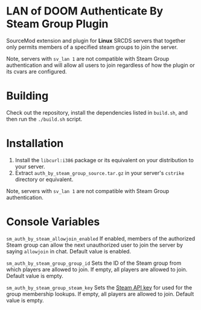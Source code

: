 # LAN of DOOM Authenticate By Steam Group Plugin
SourceMod extension and plugin for **Linux** SRCDS servers that together only permits members of a specified steam groups to join the server.

Note, servers with ``sv_lan 1`` are not compatible with Steam Group authentication and will allow all users to join regardless of how the plugin or its cvars are configured.

# Building
Check out the repository, install the dependencies listed in ``build.sh``, and then run the ``./build.sh`` script.

# Installation
1) Install the ``libcurl:i386`` package or its equivalent on your distribution to your server.
2) Extract ``auth_by_steam_group_source.tar.gz`` in your server's ``cstrike`` directory or equivalent.

Note, servers with ``sv_lan 1`` are not compatible with Steam Group authentication.

# Console Variables
``sm_auth_by_steam_allowjoin_enabled`` If enabled, members of the authorized Steam group can allow the next unauthorized user to join the server by saying `allowjoin` in chat. Default value is enabled.

``sm_auth_by_steam_group_group_id`` Sets the ID of the Steam group from which players are allowed to join. If empty, all players are allowed to join. Default value is empty.

``sm_auth_by_steam_group_steam_key`` Sets the [Steam API key](https://steamcommunity.com/dev/apikey) for used for the group membership lookups. If empty, all players are allowed to join. Default value is empty.